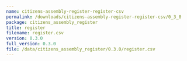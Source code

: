 ```yaml
---
name: citizens-assembly-register-register-csv
permalink: /downloads/citizens-assembly-register-register-csv/0_3_0
package: citizens_assembly_register
title: register
filename: register.csv
version: 0.3.0
full_version: 0.3.0
file: /data/citizens_assembly_register/0.3.0/register.csv
---
```

